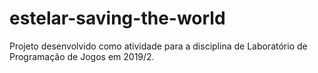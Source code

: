# estelar-saving-the-world
Projeto desenvolvido como atividade para a disciplina de Laboratório de Programação de Jogos em 2019/2.
